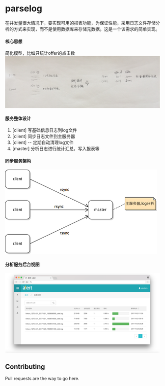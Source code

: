 # parselog
在并发量很大情况下，要实现可用的报表功能，为保证性能，采用日志文件存储分析的方式来实现，而不是使用数据库来存储元数据。这是一个该需求的简单实现。

#### 核心思想
简化模型，比如只统计offer的点击数
![image](WechatIMG113.jpg)


#### 服务整体设计


  1. [client] 写基础信息日志到log文件
  2. [client] 同步日志文件到主服务器
  3. [client] -- 定期自动清理log文件
  4. [master] 分析日志进行统计汇总，写入报表等


#### 同步服务架构
![image](parserlog.png)

#### 分析服务后台视图
![image](logprocess.png)

## Contributing
Pull requests are the way to go here.
